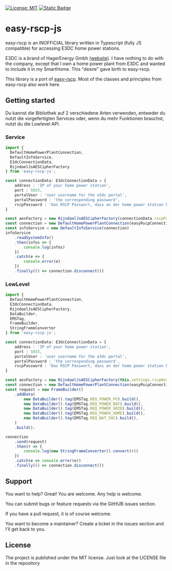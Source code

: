 [![License: MIT](https://img.shields.io/badge/License-MIT-yellow.svg)](https://opensource.org/licenses/MIT)
[![Static Badge](https://img.shields.io/badge/Lang-TypeScript-blue?logo=typescript)](https://www.typescriptlang.org/)

# easy-rscp-js

easy-rscp is an INOFFICIAL library written in Typescript (fully JS compatible) for accessing E3DC home power stations.

E3DC is a brand of HagerEnergy Gmbh ([website](https://www.e3dc.com/)). I have nothing to do with the company, except that I own a home power plant from E3DC and wanted to include it in my SmartHome. This "desire" gave birth to easy-rscp.

This library is a port of [easy-rscp](https://github.com/jnk-cons/easy-rscp). Most of the classes and principles from easy-rscp also work here.

## Getting started

Du kannst die Bibliothek auf 2 verschiedene Arten verwenden, entweder du nutzt die vorgefertigten Services oder, wenn du mehr
Funktionen brauchst, nutzt du die Lowlevel API.

### Service

```typescript
import {
  DefaultHomePowerPlantConnection,
  DefaultInfoService,
  E3dcConnectionData,
  RijndaelJsAESCipherFactory
} from 'easy-rscp-js';

const connectionData: E3dcConnectionData = {
    address : 'IP of your home power station',
    port : 5033,
    portalUser : 'user username for the e3dc portal',
    portalPassword : 'the corresponding password',
    rscpPassword : 'Das RSCP Passwort, dass an der home power station konfigufiert ist'
}

const aesFactory = new RijndaelJsAESCipherFactory(connectionData.rscpPassword)
const connection = new DefaultHomePowerPlantConnection(easyRscpConnectionData, aesFactory)
const infoService = new DefaultInfoService(connection)
infoService
    .readSystemInfo()
    .then(infos => {
        console.log(infos)
    })
    .catch(e => {
        console.error(e)
    })
    .finally(() => connection.disconnect())
```

### LowLevel

```typescript
import {
  DefaultHomePowerPlantConnection,
  E3dcConnectionData,
  RijndaelJsAESCipherFactory,
  DataBuilder,
  EMSTag,
  FrameBuilder,
  StringFrameConverter
} from 'easy-rscp-js';

const connectionData: E3dcConnectionData = {
    address : 'IP of your home power station',
    port : 5033,
    portalUser : 'user username for the e3dc portal',
    portalPassword : 'the corresponding password',
    rscpPassword : 'Das RSCP Passwort, dass an der home power station konfigufiert ist'
}

const aesFactory = new RijndaelJsAESCipherFactory(this.settings.rscpKey)
const connection = new DefaultHomePowerPlantConnection(easyRscpConnectionData, aesFactory)
const request = new FrameBuilder()
    .addData(
        new DataBuilder().tag(EMSTag.REQ_POWER_PV).build(),
        new DataBuilder().tag(EMSTag.REQ_POWER_BAT).build(),
        new DataBuilder().tag(EMSTag.REQ_POWER_GRID).build(),
        new DataBuilder().tag(EMSTag.REQ_POWER_HOME).build(),
        new DataBuilder().tag(EMSTag.REQ_BAT_SOC).build(),
    )
    .build();

connection
    .send(request)
    .then(r => {
        console.log(new StringFrameConverter().convert(r))
    })
    .catch(e => console.error(e))
    .finally(() => connection.disconnect())
```

## Support
You want to help? Great! You are welcome. Any help is welcome.

You can submit bugs or feature requests via the GitHUB issues section.

If you have a pull request, it is of course welcome.

You want to become a maintainer? Create a ticket in the issues section and I'll get back to you.

## License
The project is published under the MIT license. Just look at the LICENSE file in the repository
